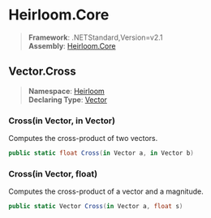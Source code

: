 # Heirloom.Core

> **Framework**: .NETStandard,Version=v2.1  
> **Assembly**: [Heirloom.Core][0]  

## Vector.Cross

> **Namespace**: [Heirloom][0]  
> **Declaring Type**: [Vector][1]  

### Cross(in Vector, in Vector)

Computes the cross-product of two vectors.

```cs
public static float Cross(in Vector a, in Vector b)
```

### Cross(in Vector, float)

Computes the cross-product of a vector and a magnitude.

```cs
public static Vector Cross(in Vector a, float s)
```

[0]: ../../../Heirloom.Core.md
[1]: ../Vector.md
